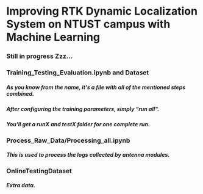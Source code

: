 # Improving RTK Dynamic Localization System on NTUST campus with Machine Learning
### Still in progress Zzz...

### Training_Testing_Evaluation.ipynb and Dataset
##### As you know from the name, it's a file with all of the mentioned steps combined.
##### After configuring the training parameters, simply "run all".
##### You'll get a runX and testX folder for one complete run.

### Process_Raw_Data/Processing_all.ipynb
##### This is used to process the logs collected by antenna modules.

### OnlineTestingDataset
##### Extra data.
